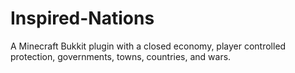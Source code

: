 Inspired-Nations
================

A Minecraft Bukkit plugin with a closed economy, player controlled protection, governments, towns, countries, and wars.
